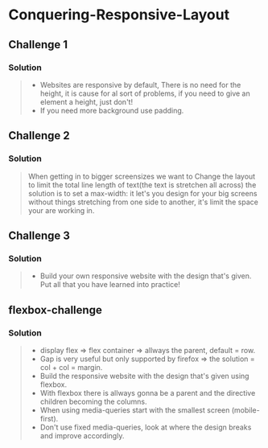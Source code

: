 # Conquering-Responsive-Layout

## Challenge 1

### Solution

> - Websites are responsive by default, There is no need for the height, it is cause for al sort of problems, if you need to give an element a height, just don't!
> - If you need more background use padding.

## Challenge 2

### Solution

> When getting in to bigger screensizes we want to Change the layout to limit the total line length of text(the text is stretchen all across) the solution is to set a max-width: it let's you design for your big screens without things stretching from one side to another, it's limit the space your are working in.

## Challenge 3

### Solution

> - Build your own responsive website with the design that's given. Put all that you have learned into practice!

## flexbox-challenge

### Solution

> - display flex => flex container => allways the parent, default = row.
> - Gap is very useful but only supported by firefox => the solution = col + col = margin.
> - Build the responsive website with the design that's given using flexbox.
> - With flexbox there is allways gonna be a parent and the directive children becoming the columns.
> - When using media-queries start with the smallest screen (mobile-first).
> - Don't use fixed media-queries, look at where the design breaks and improve accordingly.
